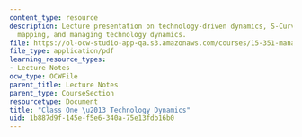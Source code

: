 ```yaml
---
content_type: resource
description: Lecture presentation on technology-driven dynamics, S-Curves, and defining,
  mapping, and managing technology dynamics.
file: https://ol-ocw-studio-app-qa.s3.amazonaws.com/courses/15-351-managing-innovation-and-entrepreneurship-spring-2008/1b887d9f145ef5e6340a75e13fdb16b0_01_lecture.pdf
file_type: application/pdf
learning_resource_types:
- Lecture Notes
ocw_type: OCWFile
parent_title: Lecture Notes
parent_type: CourseSection
resourcetype: Document
title: "Class One \u2013 Technology Dynamics"
uid: 1b887d9f-145e-f5e6-340a-75e13fdb16b0
---
```

